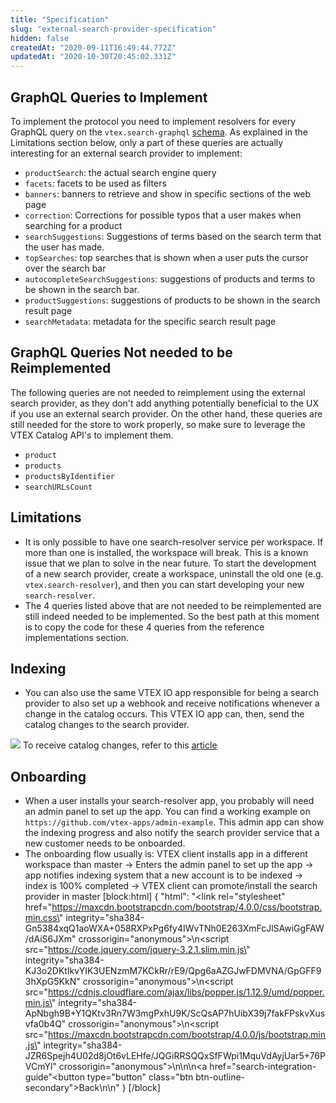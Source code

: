 ```yaml
---
title: "Specification"
slug: "external-search-provider-specification"
hidden: false
createdAt: "2020-09-11T16:49:44.772Z"
updatedAt: "2020-10-30T20:45:02.331Z"
---
```


## GraphQL Queries to Implement

To implement the protocol you need to implement resolvers for every GraphQL query on the `vtex.search-graphql` [schema](https://github.com/vtex-apps/search-graphql). As explained in the Limitations section below, only a part of these queries are actually interesting for an external search provider to implement:

- `productSearch`: the actual search engine query
- `facets`: facets to be used as filters
- `banners`: banners to retrieve and show in specific sections of the web page
- `correction`: Corrections for possible typos that a user makes when searching for a product
- `searchSuggestions`: Suggestions of terms based on the search term that the user has made.
- `topSearches`: top searches that is shown when a user puts the cursor over the search bar
- `autocompleteSearchSuggestions`: suggestions of products and terms to be shown in the search bar.
- `productSuggestions`: suggestions of products to be shown in the search result page
- `searchMetadata`: metadata for the specific search result page

## GraphQL Queries Not needed to be Reimplemented

The following queries are not needed to reimplement using the external search provider, as they don't add anything potentially beneficial to the UX if you use an external search provider. On the other hand, these queries are still needed for the store to work properly, so make sure to leverage the VTEX Catalog API's to implement them.

- `product`
- `products`
- `productsByIdentifier`
- `searchURLsCount`

## Limitations

- It is only possible to have one search-resolver service per workspace. If more than one is installed, the workspace will break. This is a known issue that we plan to solve in the near future. To start the development of a new search provider, create a workspace, uninstall the old one (e.g. `vtex.search-resolver`), and then you can start developing your new `search-resolver`.
- The 4 queries listed above that are not needed to be reimplemented are still indeed needed to be implemented. So the best path at this moment is to copy the code for these 4 queries from the reference implementations section.

## Indexing

- You can also use the same VTEX IO app responsible for being a search provider to also set up a webhook and receive notifications whenever a change in the catalog occurs. This VTEX IO app can, then, send the catalog changes to the search provider.

![](https://cdn.jsdelivr.net/gh/vtexdocs/dev-portal-content@main/docs/guides/Integration-Guides/search-integration-guide/cc299d1-catalog_40.png)
To receive catalog changes, refer to this [article](https://www.notion.so/How-to-receive-Catalog-changes-on-VTEX-IO-d2587b0bcd634f0ea8d6f50955a2d70a)

## Onboarding

- When a user installs your search-resolver app, you probably will need an admin panel to set up the app. You can find a working example on `https://github.com/vtex-apps/admin-example`. This admin app can show the indexing progress and also notify the search provider service that a new customer needs to be onboarded.
- The onboarding flow usually is: VTEX client installs app in a different workspace than master → Enters the admin panel to set up the app → app notifies indexing system that a new account is to be indexed → index is 100% completed → VTEX client can promote/install the search provider in master
[block:html]
{
  "html": "<link rel=\"stylesheet\" href=\"https://maxcdn.bootstrapcdn.com/bootstrap/4.0.0/css/bootstrap.min.css\" integrity=\"sha384-Gn5384xqQ1aoWXA+058RXPxPg6fy4IWvTNh0E263XmFcJlSAwiGgFAW/dAiS6JXm\" crossorigin=\"anonymous\">\n<script src=\"https://code.jquery.com/jquery-3.2.1.slim.min.js\" integrity=\"sha384-KJ3o2DKtIkvYIK3UENzmM7KCkRr/rE9/Qpg6aAZGJwFDMVNA/GpGFF93hXpG5KkN\" crossorigin=\"anonymous\"></script>\n<script src=\"https://cdnjs.cloudflare.com/ajax/libs/popper.js/1.12.9/umd/popper.min.js\" integrity=\"sha384-ApNbgh9B+Y1QKtv3Rn7W3mgPxhU9K/ScQsAP7hUibX39j7fakFPskvXusvfa0b4Q\" crossorigin=\"anonymous\"></script>\n<script src=\"https://maxcdn.bootstrapcdn.com/bootstrap/4.0.0/js/bootstrap.min.js\" integrity=\"sha384-JZR6Spejh4U02d8jOt6vLEHfe/JQGiRRSQQxSfFWpi1MquVdAyjUar5+76PVCmYl\" crossorigin=\"anonymous\"></script>\n\n\n<a href=\"search-integration-guide\"<button type=\"button\" class=\"btn btn-outline-secondary\">Back</button></a>\n\n<style></style>"
}
[/block]
